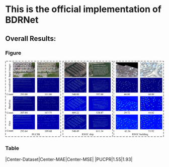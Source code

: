 # This is the official implementation of BDRNet
## Overall Results:
### Figure
![overall results](results1.jpg)
### Table
|Center-Dataset|Center-MAE|Center-MSE|
|PUCPR|1.55|1.93|
